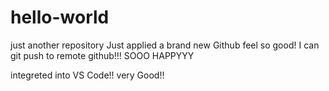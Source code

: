 # hello-world
just another repository
Just applied a brand new Github
feel so good!
I can git push to remote github!!!  SOOO HAPPYYY

integreted into VS Code!!  very Good!!